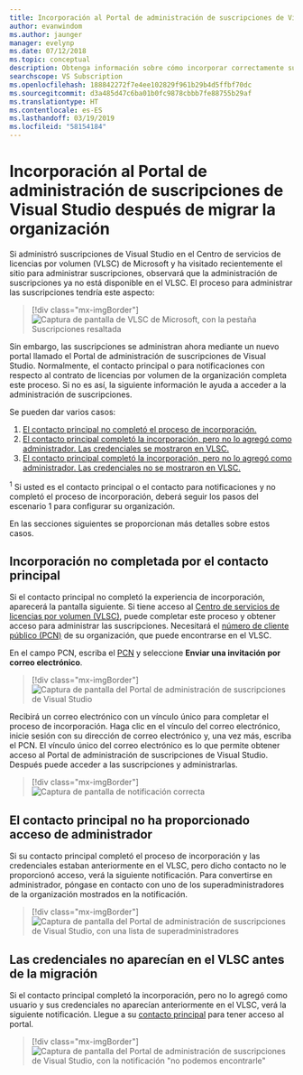 ```yaml
---
title: Incorporación al Portal de administración de suscripciones de Visual Studio después de migrar
author: evanwindom
ms.author: jaunger
manager: evelynp
ms.date: 07/12/2018
ms.topic: conceptual
description: Obtenga información sobre cómo incorporar correctamente su organización para suscripciones de Visual Studio después de migrar al portal de administración.
searchscope: VS Subscription
ms.openlocfilehash: 188842272f7e4ee102829f961b29b4d5ffbf70dc
ms.sourcegitcommit: d3a485d47c6ba01b0fc9878cbbb7fe88755b29af
ms.translationtype: HT
ms.contentlocale: es-ES
ms.lasthandoff: 03/19/2019
ms.locfileid: "58154184"
---
```

# <a name="onboard-to-the-visual-studio-subscriptions-administration-portal-after-your-organization-is-migrated"></a>Incorporación al Portal de administración de suscripciones de Visual Studio después de migrar la organización

Si administró suscripciones de Visual Studio en el Centro de servicios de licencias por volumen (VLSC) de Microsoft y ha visitado recientemente el sitio para administrar suscripciones, observará que la administración de suscripciones ya no está disponible en el VLSC. El proceso para administrar las suscripciones tendría este aspecto:
> [!div class="mx-imgBorder"]
> ![Captura de pantalla de VLSC de Microsoft, con la pestaña Suscripciones resaltada](_img/post-migration-onboarding/vlsc-subscriptions.png)

Sin embargo, las suscripciones se administran ahora mediante un nuevo portal llamado el Portal de administración de suscripciones de Visual Studio. Normalmente, el contacto principal o para notificaciones con respecto al contrato de licencias por volumen de la organización completa este proceso. Si no es así, la siguiente información le ayuda a acceder a la administración de suscripciones.

Se pueden dar varios casos:

1. [El contacto principal no completó el proceso de incorporación.](#onboarding-not-completed-by-primary-contact)
2. [El contacto principal completó la incorporación, pero no lo agregó como administrador. Las credenciales se mostraron en VLSC.](#primary-contact-did-not-provide-you-administrator-access)
3. [El contacto principal completó la incorporación, pero no lo agregó como administrador. Las credenciales no se mostraron en VLSC.](#Your-credentials-were-not-listed-in-VLSC-prior-to-migration)

<sup>1</sup> Si usted es el contacto principal o el contacto para notificaciones y no completó el proceso de incorporación, deberá seguir los pasos del escenario 1 para configurar su organización.

En las secciones siguientes se proporcionan más detalles sobre estos casos.

## <a name="onboarding-not-completed-by-primary-contact"></a>Incorporación no completada por el contacto principal

Si el contacto principal no completó la experiencia de incorporación, aparecerá la pantalla siguiente. Si tiene acceso al [Centro de servicios de licencias por volumen (VLSC)](https://www.microsoft.com/Licensing/servicecenter/default.aspx), puede completar este proceso y obtener acceso para administrar las suscripciones. Necesitará el [número de cliente público (PCN)](find-pcn.md) de su organización, que puede encontrarse en el VLSC.

En el campo PCN, escriba el [PCN](find-pcn.md) y seleccione **Enviar una invitación por correo electrónico**.
> [!div class="mx-imgBorder"]
> ![Captura de pantalla del Portal de administración de suscripciones de Visual Studio](_img/post-migration-onboarding/send-invitation.png)

Recibirá un correo electrónico con un vínculo único para completar el proceso de incorporación. Haga clic en el vínculo del correo electrónico, inicie sesión con su dirección de correo electrónico y, una vez más, escriba el PCN. El vínculo único del correo electrónico es lo que permite obtener acceso al Portal de administración de suscripciones de Visual Studio. Después puede acceder a las suscripciones y administrarlas.
> [!div class="mx-imgBorder"]
> ![Captura de pantalla de notificación correcta](_img/post-migration-onboarding/email-success.png)

## <a name="primary-contact-did-not-provide-you-administrator-access"></a>El contacto principal no ha proporcionado acceso de administrador

Si su contacto principal completó el proceso de incorporación y las credenciales estaban anteriormente en el VLSC, pero dicho contacto no le proporcionó acceso, verá la siguiente notificación. Para convertirse en administrador, póngase en contacto con uno de los superadministradores de la organización mostrados en la notificación.
> [!div class="mx-imgBorder"]
> ![Captura de pantalla del Portal de administración de suscripciones de Visual Studio, con una lista de superadministradores](_img/post-migration-onboarding/admin-list.png)

## <a name="your-credentials-were-not-listed-in-vlsc-prior-to-migration"></a>Las credenciales no aparecían en el VLSC antes de la migración

Si el contacto principal completó la incorporación, pero no lo agregó como usuario y sus credenciales no aparecían anteriormente en el VLSC, verá la siguiente notificación. Llegue a su [contacto principal](find-primary-contact.md) para tener acceso al portal.
> [!div class="mx-imgBorder"]
> ![Captura de pantalla del Portal de administración de suscripciones de Visual Studio, con la notificación "no podemos encontrarle"](_img/post-migration-onboarding/cant-find-you.png)
